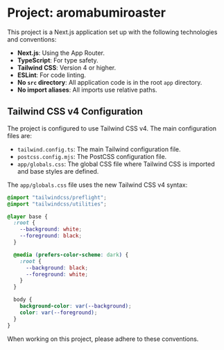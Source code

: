 # Project: aromabumiroaster

This project is a Next.js application set up with the following technologies and conventions:

- **Next.js**: Using the App Router.
- **TypeScript**: For type safety.
- **Tailwind CSS**: Version 4 or higher.
- **ESLint**: For code linting.
- **No `src` directory**: All application code is in the root `app` directory.
- **No import aliases**: All imports use relative paths.

## Tailwind CSS v4 Configuration

The project is configured to use Tailwind CSS v4. The main configuration files are:

- `tailwind.config.ts`: The main Tailwind configuration file.
- `postcss.config.mjs`: The PostCSS configuration file.
- `app/globals.css`: The global CSS file where Tailwind CSS is imported and base styles are defined.

The `app/globals.css` file uses the new Tailwind CSS v4 syntax:

```css
@import "tailwindcss/preflight";
@import "tailwindcss/utilities";

@layer base {
  :root {
    --background: white;
    --foreground: black;
  }

  @media (prefers-color-scheme: dark) {
    :root {
      --background: black;
      --foreground: white;
    }
  }

  body {
    background-color: var(--background);
    color: var(--foreground);
  }
}
```

When working on this project, please adhere to these conventions.
